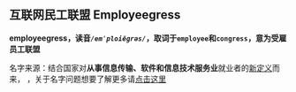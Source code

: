 ## 互联网民工联盟 Employeegress

**employeegress，读音<em>`/emˈploiēɡrəs/`</em>，取词于`employee`和`congress`，意为受雇员工联盟**


名字来源：结合国家对**从事信息传输、软件和信息技术服务业**就业者的[新定义](http://www.mohrss.gov.cn/SYrlzyhshbzb/jiuye/gzdt/202108/t20210816_420736.html)而来，
，关于名字问题想要了解更多请[点击这里](http://tjj.beijing.gov.cn/zxfbu/202107/t20210702_2427422.html)
